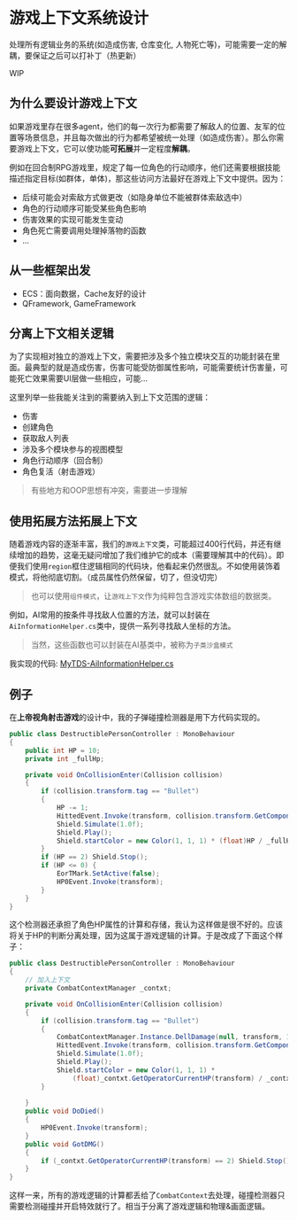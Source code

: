 # 游戏上下文系统设计

处理所有逻辑业务的系统(如造成伤害, 仓库变化, 人物死亡等)，可能需要一定的解耦，要保证之后可以打补丁（热更新）

WIP

## 为什么要设计游戏上下文

如果游戏里存在很多agent，他们的每一次行为都需要了解敌人的位置、友军的位置等场景信息，并且每次做出的行为都希望被统一处理（如造成伤害）。那么你需要游戏上下文，它可以使功能**可拓展**并一定程度**解耦**。

例如在回合制RPG游戏里，规定了每一位角色的行动顺序，他们还需要根据技能描述指定目标(如群体，单体)，那这些访问方法最好在游戏上下文中提供。因为：
- 后续可能会对索敌方式做更改（如隐身单位不能被群体索敌选中）
- 角色的行动顺序可能受某些角色影响
- 伤害效果的实现可能发生变动
- 角色死亡需要调用处理掉落物的函数
- ...

## 从一些框架出发
- ECS：面向数据，Cache友好的设计
- QFramework, GameFramework


## 分离上下文相关逻辑

为了实现相对独立的游戏上下文，需要把涉及多个独立模块交互的功能封装在里面。最典型的就是造成伤害，伤害可能受防御属性影响，可能需要统计伤害量，可能死亡效果需要UI层做一些相应，可能...

这里列举一些我能关注到的需要纳入到上下文范围的逻辑：
- 伤害
- 创建角色
- 获取敌人列表
- 涉及多个模块参与的视图模型
- 角色行动顺序（回合制）
- 角色复活（射击游戏）

>有些地方和OOP思想有冲突，需要进一步理解

## 使用拓展方法拓展上下文

随着游戏内容的逐渐丰富，我们的`游戏上下文`类，可能超过400行代码，并还有继续增加的趋势，这毫无疑问增加了我们维护它的成本（需要理解其中的代码）。即便我们使用`region`框住逻辑相同的代码块，他看起来仍然很乱。不如使用装饰着模式，将他彻底切割。（成员属性仍然保留，切了，但没切完）
> 也可以使用`组件模式`，让`游戏上下文`作为纯粹包含游戏实体数组的数据类。

例如，AI常用的按条件寻找敌人位置的方法，就可以封装在`AiInformationHelper.cs`类中，提供一系列寻找敌人坐标的方法。
> 当然，这些函数也可以封装在AI基类中，被称为`子类沙盒模式`

我实现的代码: [MyTDS-AiInformationHelper.cs](https://github.com/Unarimit/my-topdown-shooting-game/blob/9981b70eb553e8c827eaab56de2667d0f3f07d3c/Assets/Scripts/CombatLogic/ContextExtends/AiInformationHelper.cs)

## 例子

在**上帝视角射击游戏**的设计中，我的子弹碰撞检测器是用下方代码实现的。

``` csharp
public class DestructiblePersonController : MonoBehaviour
{
    public int HP = 10;
    private int _fullHp;

    private void OnCollisionEnter(Collision collision)
    {
        if (collision.transform.tag == "Bullet")
        {
            HP -= 1;
            HittedEvent.Invoke(transform, collision.transform.GetComponent<BulletController>().InitiatePos);
            Shield.Simulate(1.0f);
            Shield.Play();
            Shield.startColor = new Color(1, 1, 1) * (float)HP / _fullHp;
        }
        if (HP == 2) Shield.Stop();
        if (HP <= 0) {
            EorTMark.SetActive(false);
            HP0Event.Invoke(transform);
        }
    }
}
```

这个检测器还承担了角色HP属性的计算和存储，我认为这样做是很不好的。应该将关于HP的判断分离处理，因为这属于游戏逻辑的计算。于是改成了下面这个样子：

``` csharp
public class DestructiblePersonController : MonoBehaviour
{
    // 加入上下文
    private CombatContextManager _contxt;

    private void OnCollisionEnter(Collision collision)
    {
        if (collision.transform.tag == "Bullet")
        {
            CombatContextManager.Instance.DellDamage(null, transform, 1);
            HittedEvent.Invoke(transform, collision.transform.GetComponent<BulletController>().InitiatePos);
            Shield.Simulate(1.0f);
            Shield.Play();
            Shield.startColor = new Color(1, 1, 1) * 
                (float)_contxt.GetOperatorCurrentHP(transform) / _contxt.GetOperatorMaxHP(transform);
        }
        
    }
    public void DoDied()
    {
        HP0Event.Invoke(transform);
    }
    public void GotDMG()
    {
        if (_contxt.GetOperatorCurrentHP(transform) == 2) Shield.Stop();
    }
}
```

这样一来，所有的游戏逻辑的计算都丢给了`CombatContext`去处理，碰撞检测器只需要检测碰撞并开启特效就行了。相当于分离了游戏逻辑和物理&画面逻辑。